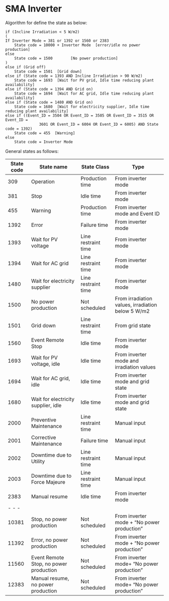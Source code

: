 # SMA Inverter

Algorithm for define the state as below:

```
if (Incline Irradiation < 5 W/m2)
(
If Inverter Mode = 381 or 1392 or 1560 or 2383
    State code = 10000 + Inverter Mode  [error/idle no power production]
else
    State code = 1500        [No power production]
)
else if (Grid off)
    State code = 1501  [Grid down]
else if (State code = 1393 AND Incline Irradiation > 90 W/m2)
    State code = 1693  [Wait for PV grid, Idle time reducing plant availability]
else if (State code = 1394 AND Grid on)
    State code = 1694  [Wait for AC grid, Idle time reducing plant availability]
else if (State code = 1480 AND Grid on)
    State code = 1680  [Wait for electricity supplier, Idle time reducing plant availability]
else if ((Event_ID = 3504 OR Event_ID = 3505 OR Event_ID = 3515 OR Event_ID =
               3601 OR Event_ID = 6004 OR Event_ID = 6005) AND State code = 1392)
    State code = 455  [Warning]
else 
    State code = Inverter Mode
```

General states as follows:

|State code|State name|State Class|Type|
|---|---|---|---|
|309|Operation|Production time|From inverter mode|
|381|Stop|Idle time|From inverter mode|
|455|Warning|Production time|From inverter mode and Event ID|
|1392|Error|Failure time|From inverter mode|
|1393|Wait for PV voltage|Line restraint time|From inverter mode|
|1394|Wait for AC grid|Line restraint time|From inverter mode|
|1480|Wait for electricity supplier|Line restraint time|From inverter mode|
|1500|No power production|Not scheduled|From irradiation values, irradiation below 5 W/m2|
|1501|Grid down|Line restraint time|From grid state|
|1560|Event Remote Stop|Idle time|From inverter mode|
|1693|Wait for PV voltage, idle|Idle time|From inverter mode and irradiation values|
|1694|Wait for AC grid, idle|Idle time|From inverter mode and grid state|
|1680|Wait for electricity supplier, idle|Idle time|From inverter mode and grid state|
|2000|Preventive Maintenance|Line restraint time|Manual input|
|2001|Corrective Maintenance|Failure time|Manual input|
|2002|Downtime due to Utility|Line restraint time|Manual input|
|2003|Downtime due to Force Majeure|Line restraint time|Manual input|
|2383|Manual resume|Idle time|From inverter mode|
|- - - | | |
|10381|Stop, no power production|Not scheduled|From inverter mode + “No power production”|
|11392|Error, no power production|Not scheduled|From inverter mode + “No power production”|
|11560|Event Remote Stop, no power production|Not scheduled|From inverter mode+ “No power production”|
|12383|Manual resume, no power production|Not scheduled|From inverter mode+ “No power production”|
